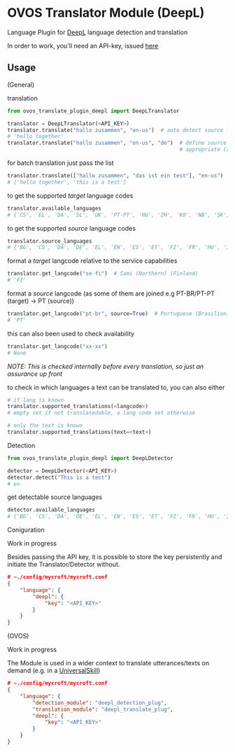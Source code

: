 # OVOS Translator Module (DeepL)

Language Plugin for [DeepL](https://www.deepl.com/translator) language detection and translation

In order to work, you'll need an API-key, issued [here](https://www.deepl.com/pro-api?cta=header-pro-api)

## Usage

(General)

translation
```python
from ovos_translate_plugin_deepl import DeepLTranslator

translator = DeepLTranslator(<API_KEY>)
translator.translate("hallo zusammen", "en-us")  # auto detect source lang
# 'hello together'
translator.translate("hallo zusammen", "en-us", "de")  # define source lang; both languages can be passed ISO 639-1 (2-digit) /ISO 3166-1 (4-digit),
                                                       # appropriate (available) will be chosen
```
for batch translation just pass the list
```python
translator.translate(["hallo zusammen", "das ist ein test"], "en-us")
# ['hello together', 'this is a test'] 
```
to get the supported _target_ language codes
```python
translator.available_languages
# {'CS', 'EL', 'DA', 'SL', 'UK', 'PT-PT', 'HU', 'ZH', 'KO', 'NB', 'SK', 'FR', 'LV', 'DE', 'ES', 'TR', 'NL', 'FI', 'IT', 'BG', 'PT-BR', 'ID', 'ET', 'RU', 'PL', 'SV', 'LT', 'EN-US', 'JA', 'RO', 'EN-GB'}
```
to get the supported _source_ language codes
```python
translator.source_languages
# {'BG', 'CS', 'DA', 'DE', 'EL', 'EN', 'ES', 'ET', 'FI', 'FR', 'HU', 'ID', 'IT', 'JA', 'KO', 'LT', 'LV', 'NB', 'NL', 'PL', 'PT', 'RO', 'RU', 'SK', 'SL', 'SV', 'TR', 'UK', 'ZH'}
```
format a _target_ langcode relative to the service capabilities
```python
translator.get_langcode("se-fi")  # Sami (Northern) (Finland)
# 'FI'
```
format a _source_ langcode (as some of them are joined e.g PT-BR/PT-PT (target) -> PT (source))
```python
translator.get_langcode("pt-br", source=True)  # Portuguese (Brasilian)
# 'PT'
```
this can also been used to check availability
```python
translator.get_langcode("xx-xx")
# None
```
_NOTE: This is checked internally before every translation, so just an assurance up front_

to check in which languages a text can be translated to, you can also either
```python
# if lang is known
translator.supported_translations(<langcode>)
# empty set if not translatedable, a lang code set otherwise

# only the text is known
translator.supported_translations(text=<text>)
```

Detection
```python
from ovos_translate_plugin_deepl import DeepLDetector

detector = DeepLDetector(<API_KEY>)
detector.detect("This is a test")
# en
```
get detectable source languages
```python
detector.available_languages
# {'BG', 'CS', 'DA', 'DE', 'EL', 'EN', 'ES', 'ET', 'FI', 'FR', 'HU', 'ID', 'IT', 'JA', 'KO', 'LT', 'LV', 'NB', 'NL', 'PL', 'PT', 'RO', 'RU', 'SK', 'SL', 'SV', 'TR', 'UK', 'ZH'}
```

Coniguration

Work in progress

Besides passing the API key, it is possible to store the key persistently and initiate the Translator/Detector without.

```json
# ~./config/mycroft/mycroft.conf
{
    "language": {
        "deepl": {
            "key": "<API_KEY>"
        }
    }
}
```

(OVOS)

Work in progress

The Module is used in a wider context to translate utterances/texts on demand (e.g. in a [UniversalSkill]())

```json
# ~./config/mycroft/mycroft.conf
{
    "language": {
        "detection_module": "deepl_detection_plug",
        "translation_module": "deepl_translate_plug",
        "deepl": {
            "key": "<API_KEY>"
        }
    }
}
```